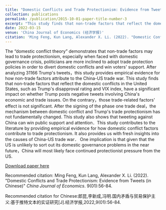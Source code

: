 ```yaml
---
title: "Domestic Conflicts and Trade Protectionism: Evidence from Tweets (in Chinese)"
collection: publications
permalink: /publication/2015-10-01-paper-title-number-3
excerpt: "This study finds that non-trade factors that reflect the domestic conflicts in the United States, such as Trump's disapproval rating and VIX index, have a significant impact on whether Trump posts negative tweets involving China's economic and trade issues."
date: 2022-03-15
venue: 'China Journal of Economics (经济学报)'
citation: 'Ming Feng, Kun Lang, Alexander X. Li. (2022). "Domestic Conflicts and Trade Protectionism: Evidence from Tweets (in Chinese)" <i>China Journal of Economics</i>. 9(01):56-84.'
---
```

The “domestic conflict theory” demonstrates that non-trade factors may lead to trade protectionism, especially when faced with domestic governance crisis, politicians are more inclined to adopt trade protection policies in order to divert domestic conflicts and win voters' support. After analyzing 31166 Trump's tweets，this study provides empirical evidence for how non-trade factors attribute to the China-US trade war. This study finds that non-trade factors that reflect the domestic conflicts in the United States, such as Trump's disapproval rating and VIX index, have a significant impact on
whether Trump posts negative tweets involving China's economic and trade issues. On the contrary，those trade-related factors' effect is not significant. After the signing of the phase one trade deal，the mechanism between domestic conflict and Trump's trade protectionism has not fundamentally changed. This study also shows that tweeting against China can win public support and attention．This study contributes to the literature by providing empirical evidence for how domestic conflict factors contribute to trade protectionism. It also provides us with fresh insights into the causes of China-US trade war． One implication is that given that the US is unlikely to sort out its domestic governance problems in the near future，China will most likely face continued protectionist pressure from the US.

[Download paper here](http://axl811.github.io/files/国内矛盾与贸易保护主义_基于推特文本的实证研究_郎昆.pdf)

Recommended citation: Ming Feng, Kun Lang, Alexander X. Li. (2022). "Domestic Conflicts and Trade Protectionism: Evidence from Tweets (in Chinese)" <i>China Journal of Economics</i>. 9(01):56-84.

Recommended citation for Chinese:郎昆,李新成,冯明.国内矛盾与贸易保护主义:基于推特文本的实证研究[J].经济学报,2022,9(01):56-84.
